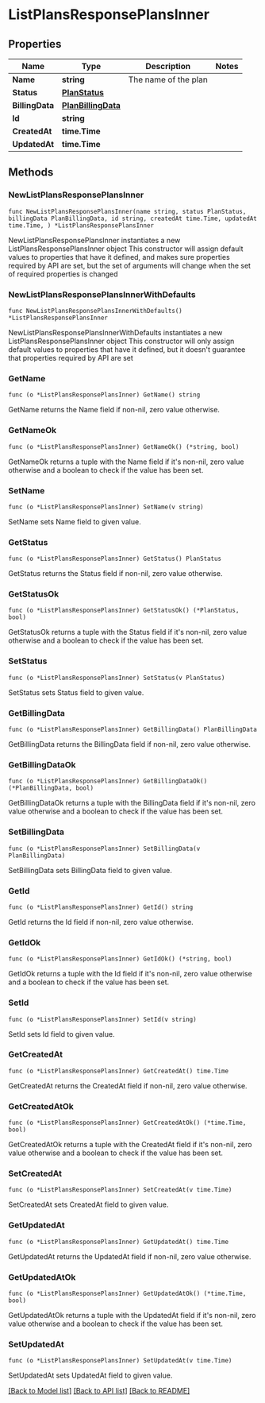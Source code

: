 # ListPlansResponsePlansInner

## Properties

Name | Type | Description | Notes
------------ | ------------- | ------------- | -------------
**Name** | **string** | The name of the plan | 
**Status** | [**PlanStatus**](PlanStatus.md) |  | 
**BillingData** | [**PlanBillingData**](PlanBillingData.md) |  | 
**Id** | **string** |  | 
**CreatedAt** | **time.Time** |  | 
**UpdatedAt** | **time.Time** |  | 

## Methods

### NewListPlansResponsePlansInner

`func NewListPlansResponsePlansInner(name string, status PlanStatus, billingData PlanBillingData, id string, createdAt time.Time, updatedAt time.Time, ) *ListPlansResponsePlansInner`

NewListPlansResponsePlansInner instantiates a new ListPlansResponsePlansInner object
This constructor will assign default values to properties that have it defined,
and makes sure properties required by API are set, but the set of arguments
will change when the set of required properties is changed

### NewListPlansResponsePlansInnerWithDefaults

`func NewListPlansResponsePlansInnerWithDefaults() *ListPlansResponsePlansInner`

NewListPlansResponsePlansInnerWithDefaults instantiates a new ListPlansResponsePlansInner object
This constructor will only assign default values to properties that have it defined,
but it doesn't guarantee that properties required by API are set

### GetName

`func (o *ListPlansResponsePlansInner) GetName() string`

GetName returns the Name field if non-nil, zero value otherwise.

### GetNameOk

`func (o *ListPlansResponsePlansInner) GetNameOk() (*string, bool)`

GetNameOk returns a tuple with the Name field if it's non-nil, zero value otherwise
and a boolean to check if the value has been set.

### SetName

`func (o *ListPlansResponsePlansInner) SetName(v string)`

SetName sets Name field to given value.


### GetStatus

`func (o *ListPlansResponsePlansInner) GetStatus() PlanStatus`

GetStatus returns the Status field if non-nil, zero value otherwise.

### GetStatusOk

`func (o *ListPlansResponsePlansInner) GetStatusOk() (*PlanStatus, bool)`

GetStatusOk returns a tuple with the Status field if it's non-nil, zero value otherwise
and a boolean to check if the value has been set.

### SetStatus

`func (o *ListPlansResponsePlansInner) SetStatus(v PlanStatus)`

SetStatus sets Status field to given value.


### GetBillingData

`func (o *ListPlansResponsePlansInner) GetBillingData() PlanBillingData`

GetBillingData returns the BillingData field if non-nil, zero value otherwise.

### GetBillingDataOk

`func (o *ListPlansResponsePlansInner) GetBillingDataOk() (*PlanBillingData, bool)`

GetBillingDataOk returns a tuple with the BillingData field if it's non-nil, zero value otherwise
and a boolean to check if the value has been set.

### SetBillingData

`func (o *ListPlansResponsePlansInner) SetBillingData(v PlanBillingData)`

SetBillingData sets BillingData field to given value.


### GetId

`func (o *ListPlansResponsePlansInner) GetId() string`

GetId returns the Id field if non-nil, zero value otherwise.

### GetIdOk

`func (o *ListPlansResponsePlansInner) GetIdOk() (*string, bool)`

GetIdOk returns a tuple with the Id field if it's non-nil, zero value otherwise
and a boolean to check if the value has been set.

### SetId

`func (o *ListPlansResponsePlansInner) SetId(v string)`

SetId sets Id field to given value.


### GetCreatedAt

`func (o *ListPlansResponsePlansInner) GetCreatedAt() time.Time`

GetCreatedAt returns the CreatedAt field if non-nil, zero value otherwise.

### GetCreatedAtOk

`func (o *ListPlansResponsePlansInner) GetCreatedAtOk() (*time.Time, bool)`

GetCreatedAtOk returns a tuple with the CreatedAt field if it's non-nil, zero value otherwise
and a boolean to check if the value has been set.

### SetCreatedAt

`func (o *ListPlansResponsePlansInner) SetCreatedAt(v time.Time)`

SetCreatedAt sets CreatedAt field to given value.


### GetUpdatedAt

`func (o *ListPlansResponsePlansInner) GetUpdatedAt() time.Time`

GetUpdatedAt returns the UpdatedAt field if non-nil, zero value otherwise.

### GetUpdatedAtOk

`func (o *ListPlansResponsePlansInner) GetUpdatedAtOk() (*time.Time, bool)`

GetUpdatedAtOk returns a tuple with the UpdatedAt field if it's non-nil, zero value otherwise
and a boolean to check if the value has been set.

### SetUpdatedAt

`func (o *ListPlansResponsePlansInner) SetUpdatedAt(v time.Time)`

SetUpdatedAt sets UpdatedAt field to given value.



[[Back to Model list]](../README.md#documentation-for-models) [[Back to API list]](../README.md#documentation-for-api-endpoints) [[Back to README]](../README.md)


